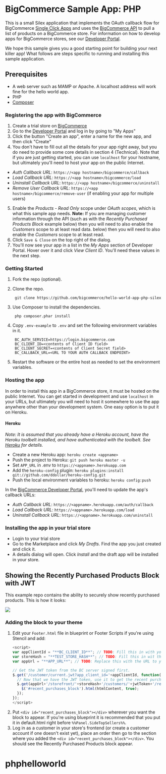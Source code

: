 # BigCommerce Sample App: PHP

This is a small Silex application that implements the OAuth callback flow for BigCommerce [Single Click Apps][single_click_apps]
and uses the [BigCommerce API][api_client] to pull a list of products on a BigCommerce store. For information on how to develop apps
for BigCommerce stores, see our [Developer Portal][devdocs].

We hope this sample gives you a good starting point for building your next killer app! What follows are steps specific
to running and installing this sample application.

## Prerequisites
* A web server such as MAMP or Apache. A localhost address will work fine for the hello world app.
* PHP
* [Composer](https://getcomposer.org/doc/00-intro.md "Composer")

### Registering the app with BigCommerce
1. Create a trial store on [BigCommerce](https://www.bigcommerce.com/)
2. Go to the [Developer Portal][devportal] and log in by going to "My Apps"
3. Click the button "Create an app", enter a name for the new app, and then click "Create"
4. You don't have to fill out all the details for your app right away, but you do need
to provide some core details in section 4 (Technical). Note that if you are just getting
started, you can use `localhost` for your hostname, but ultimately you'll need to host your
app on the public Internet.
  * _Auth Callback URL_: `https://<app hostname>/bigcommerce/callback`
  * _Load Callback URL_: `https://<app hostname>/bigcommerce/load`
  * _Uninstall Callback URL_: `https://<app hostname>/bigcommerce/uninstall`
  * _Remove User Callback URL_: `https://<app hostname>/bigcommerce/remove-user` (if enabling your app for multiple users)
5. Enable the _Products - Read Only_ scope under _OAuth scopes_, which is what this sample app needs.
    **Note:** If you are managing customer information through the API (such as with the _Recently Purchased Products Block_ example below) then you will need to also enable the _Customers_ scope to at least read data.
  below) then you will need to also enable the _Customers_ scope to at least read.
6. Click `Save & Close` on the top right of the dialog.
7. You'll now see your app in a list in the _My Apps_ section of Developer Portal. Hover over it and click
_View Client ID_. You'll need these values in the next step.

### Getting Started
1. Fork the repo (optional).
2. Clone the repo.

        git clone https://github.com/bigcommerce/hello-world-app-php-silex
3. Use Composer to install the dependencies.

        php composer.phar install
4. Copy `.env-example` to `.env` and set the following environment variables in it.

        BC_AUTH_SERVICE=https://login.bigcommerce.com
        BC_CLIENT_ID=<contents of Client ID field>
        BC_CLIENT_SECRET=<contents of Client Secret field>
        BC_CALLBACK_URL=<URL TO YOUR AUTH CALLBACK ENDPOINT>
4. Restart the software or the entire host as needed to set the environment variables.

### Hosting the app
In order to install this app in a BigCommerce store, it must be hosted on the public Internet. You can get started in development and use `localhost` in your URLs, but ultimately you will need to host it somewhere to use the app anywhere other than your development system. One easy option is to put it on Heroku.

#### Heroku
_Note: It is assumed that you already have a Heroku account, have the Heroku toolbelt installed, and have authenticated with
the toolbelt. See [Heroku][toolbelt] for details._

* Create a new Heroku app: `heroku create <appname>`
* Push the project to Heroku: `git push heroku master -u`
* Set `APP_URL` in .env to `https://<appname>.herokuapp.com`
* Add the `heroku-config` plugin: `heroku plugins:install git://github.com/ddollar/heroku-config.git`
* Push the local environment variables to heroku: `heroku config:push`

In the [BigCommerce Developer Portal][devportal], you'll need to update the app's callback URLs:

* _Auth Callback URL_: `https://<appname>.herokuapp.com/auth/callback`
* _Load Callback URL_: `https://<appname>.herokuapp.com/load`
* _Uninstall Callback URL_: `https://<appname>.herokuapp.com/uninstall`

### Installing the app in your trial store
* Login to your trial store
* Go to the Marketplace and click _My Drafts_. Find the app you just created and click it.
* A details dialog will open. Click _Install_ and the draft app will be installed in your store.

## Showing the Recently Purchased Products Block with JWT
This example repo contains the ability to securely show recently purchased products. This is how it looks:

![](http://monosnap.com/image/iuFxhuS8havstVdzNHQGjz2aDmzDwO.png)

### Adding the block to your theme
1. Edit your `Footer.html` file in blueprint or Footer Scripts if you're using Stencil and add:
    ```javascript
    <script>
    var appClientId = "**BC_CLIENT_ID**"; // TODO: Fill this in with your app's client ID.
    var storeHash = "**TEST_STORE_HASH**"; // TODO: Fill this in wit the test store's store hash (found in base url before the `store-` part)
    var appUrl = "**APP_URL**"; // TODO: Replace this with the URL to your app.

    // Get the JWT token from the BC server signed first.
    $.get('/customer/current.jwt?app_client_id='+appClientId, function(jwtToken) {
      // Now that we have the JWT token, use it to get the recent purchases block.
      $.get(appUrl+'/storefront/'+storeHash+'/customers/'+jwtToken+'/recently_purchased.html', function(htmlContent) {
        $('#recent_purchases_block').html(htmlContent, true);
      });
    });
    </script>
    ```
2. Put `<div id="recent_purchases_block"></div>` wherever you want the block to appear. If you're using blueprint it is recommended that you put it in default.html right before `%%Panel.SideTopSellers%%`.
3. Log in as a customer in your store's frontend (or create a customer account if one doesn't exist yet), place an order then go to the section where you added the `<div id="recent_purchases_block"></div>`. You should see the Recently Purchased Products block appear.



[single_click_apps]: https://developer.bigcommerce.com/api/#building-oauth-apps
[api_client]: https://github.com/bigcommerce/bigcommerce-api-php
[devdocs]: https://developer.bigcommerce.com
[devportal]: https://devtools.bigcommerce.com
[toolbelt]: https://toolbelt.heroku.com
# phphelloworld
